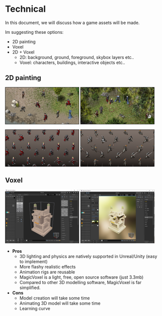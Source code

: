# Technical
In this document, we will discuss how a game assets will be made.

Im suggesting these options:
* 2D painting
* Voxel
* 2D + Voxel
  * 2D: background, ground, foreground, skybox layers etc..
  * Voxel: characters, buildings, interactive objects etc..

## 2D painting

<img src="images/tech/painting1.png" width="48%"> <img src="images/tech/painting2.png" width="48%">


<img src="images/tech/painting3.png" width="48%"> <img src="images/tech/painting4.png" width="48%">

## Voxel

<img src="images/tech/magic_voxel1.png" width="48%"> <img src="images/tech/magic_voxel2.png" width="48%">

* **Pros**
  * 3D lighting and physics are natively supported in Unreal/Unity (easy to implement)
  * More flashy realistic effects
  * Animation rigs are reusable
  * MagicVoxel is a light, free, open source software (just 3.3mb)
  * Compared to other 3D modelling software, MagicVoxel is far simplified. 
* **Cons**
  * Model creation will take some time
  * Animating 3D model will take some time
  * Learning curve
